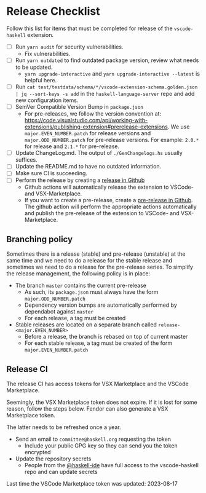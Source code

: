 # Release Checklist

Follow this list for items that must be completed for release of the `vscode-haskell` extension.

- [ ] Run `yarn audit` for security vulnerabilities.
  - Fix vulnerabilities.
- [ ] Run `yarn outdated` to find outdated package version, review what needs to be updated.
  - `yarn upgrade-interactive` and `yarn upgrade-interactive --latest` is helpful here.
- [ ] Run `cat test/testdata/schema/*/vscode-extension-schema.golden.json | jq --sort-keys -s add` in the `haskell-language-server` repo and add new configuration items.
- [ ] SemVer Compatible Version Bump in `package.json`
  - For pre-releases, we follow the version convention at: https://code.visualstudio.com/api/working-with-extensions/publishing-extension#prerelease-extensions. We use `major.EVEN_NUMBER.patch` for release versions and `major.ODD_NUMBER.patch` for pre-release versions. For example: `2.0.*` for release and `2.1.*` for pre-release.
- [ ] Update ChangeLog.md. The output of `./GenChangelogs.hs` usually suffices.
- [ ] Update the README.md to have no outdated information.
- [ ] Make sure CI is succeeding.
- [ ] Perform the release by creating a [release in Github](https://github.com/haskell/vscode-haskell/releases)
  - Github actions will automatically release the extension to VSCode- and VSX-Marketplace.
  - If you want to create a pre-release, create a [pre-release in Github](https://github.com/haskell/vscode-haskell/releases). The github action will perform the appropriate actions automatically and publish the pre-release of the extension to VSCode- and VSX-Marketplace.

## Branching policy

Sometimes there is a release (stable) and pre-release (unstable) at the same time and we need to do a release for the stable release and sometimes we need to do a release for the pre-release series.
To simplify the release management, the following policy is in place:

- The branch `master` contains the current pre-release
  - As such, its `package.json` must always have the form `major.ODD_NUMBER.patch`
  - Dependency version bumps are automatically performed by dependabot against `master`
  - For each release, a tag must be created
- Stable releases are located on a separate branch called `release-<major.EVEN_NUMBER>`
  - Before a release, the branch is rebased on top of current master
  - For each stable release, a tag must be created of the form `major.EVEN_NUMBER.patch`

## Release CI

The release CI has access tokens for VSX Marketplace and the VSCode Marketplace.

Seemingly, the VSX Marketplace token does not expire. If it is lost for some reason, follow the steps below. Fendor can also generate a VSX Marketplace token.

The latter needs to be refreshed once a year.

- Send an email to `committee@haskell.org` requesting the token
  - Include your public GPG key so they can send you the token encrypted
- Update the repository secrets
  - People from the [@haskell-ide](https://github.com/orgs/haskell/teams/haskell-ide) have full access to the vscode-haskell repo and can update secrets

Last time the VSCode Marketplace token was updated: 2023-08-17
